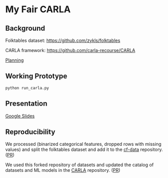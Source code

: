 My Fair CARLA
===

Background
---

Folktables dataset: <https://github.com/zykls/folktables>

CARLA framework: <https://github.com/carla-recourse/CARLA>

[Planning](PLANNING.md)

Working Prototype
---

```shell
python run_carla.py
```

Presentation
---

[Google Slides](https://docs.google.com/presentation/d/10aP63UYQni7j4xdDA1-qGfvE4UWVl0gEYmIlbcmFMvI/edit?usp=sharing)

Reproducibility
---

We processed (binarized categorical features, dropped rows with missing values) and split the folktables dataset and add it to the [cf-data](https://github.com/shubhaguha/cf-data) repository. ([PR](https://github.com/carla-recourse/cf-data/pull/8))

We used this forked repository of datasets and updated the catalog of datasets and ML models in the [CARLA](https://github.com/shubhaguha/CARLA) repository. ([PR](https://github.com/carla-recourse/CARLA/pull/185))
